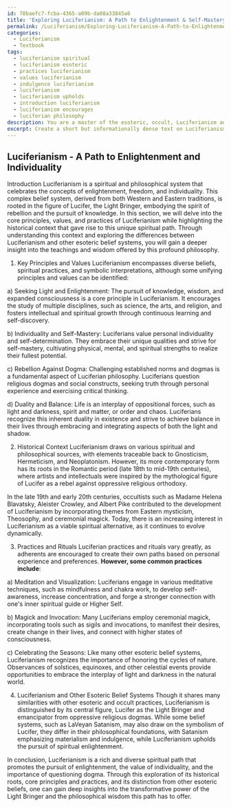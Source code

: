 ```yaml
---
id: 78baefc7-fcba-4365-a09b-da08a33845a6
title: 'Exploring Luciferianism: A Path to Enlightenment & Self-Mastery'
permalink: /Luciferianism/Exploring-Luciferianism-A-Path-to-Enlightenment-Self-Mastery/
categories:
  - Luciferianism
  - Textbook
tags:
  - luciferianism spiritual
  - luciferianism esoteric
  - practices luciferianism
  - values luciferianism
  - indulgence luciferianism
  - luciferianism
  - luciferianism upholds
  - introduction luciferianism
  - luciferianism encourages
  - luciferian philosophy
description: You are a master of the esoteric, occult, Luciferianism and education, you have written many textbooks on the subject in ways that provide students with rich and deep understanding of the subject. You are being asked to write textbook-like sections on a topic and you do it with full context, explainability, and reliability in accuracy to the true facts of the topic at hand, in a textbook style that a student would easily be able to learn from, in a rich, engaging, and contextual way. Always include relevant context (such as formulas and history), related concepts, and in a way that someone can gain deep insights from.
excerpt: Create a short but informationally dense text on Luciferianism as a section in a grimoire, lesson, or treatise for initiates to gain deep insights and understanding. Cover its key principles, values, practices, and the historical context in which it emerged. Explore the role of Lucifer as a symbol of enlightenment, freedom, and individuality, as well as the differences between it and other esoteric belief systems.
---
```


## Luciferianism - A Path to Enlightenment and Individuality

Introduction
Luciferianism is a spiritual and philosophical system that celebrates the concepts of enlightenment, freedom, and individuality. This complex belief system, derived from both Western and Eastern traditions, is rooted in the figure of Lucifer, the Light Bringer, embodying the spirit of rebellion and the pursuit of knowledge. In this section, we will delve into the core principles, values, and practices of Luciferianism while highlighting the historical context that gave rise to this unique spiritual path. Through understanding this context and exploring the differences between Luciferianism and other esoteric belief systems, you will gain a deeper insight into the teachings and wisdom offered by this profound philosophy.

1. Key Principles and Values
Luciferianism encompasses diverse beliefs, spiritual practices, and symbolic interpretations, although some unifying principles and values can be identified:


a) Seeking Light and Enlightenment: The pursuit of knowledge, wisdom, and expanded consciousness is a core principle in Luciferianism. It encourages the study of multiple disciplines, such as science, the arts, and religion, and fosters intellectual and spiritual growth through continuous learning and self-discovery.

b) Individuality and Self-Mastery: Luciferians value personal individuality and self-determination. They embrace their unique qualities and strive for self-mastery, cultivating physical, mental, and spiritual strengths to realize their fullest potential.

c) Rebellion Against Dogma: Challenging established norms and dogmas is a fundamental aspect of Luciferian philosophy. Luciferians question religious dogmas and social constructs, seeking truth through personal experience and exercising critical thinking.

d) Duality and Balance: Life is an interplay of oppositional forces, such as light and darkness, spirit and matter, or order and chaos. Luciferians recognize this inherent duality in existence and strive to achieve balance in their lives through embracing and integrating aspects of both the light and shadow.

2. Historical Context
Luciferianism draws on various spiritual and philosophical sources, with elements traceable back to Gnosticism, Hermeticism, and Neoplatonism. However, its more contemporary form has its roots in the Romantic period (late 18th to mid-19th centuries), where artists and intellectuals were inspired by the mythological figure of Lucifer as a rebel against oppressive religious orthodoxy. 

In the late 19th and early 20th centuries, occultists such as Madame Helena Blavatsky, Aleister Crowley, and Albert Pike contributed to the development of Luciferianism by incorporating themes from Eastern mysticism, Theosophy, and ceremonial magick. Today, there is an increasing interest in Luciferianism as a viable spiritual alternative, as it continues to evolve dynamically.

3. Practices and Rituals
Luciferian practices and rituals vary greatly, as adherents are encouraged to create their own paths based on personal experience and preferences. **However, some common practices include**:

a) Meditation and Visualization: Luciferians engage in various meditative techniques, such as mindfulness and chakra work, to develop self-awareness, increase concentration, and forge a stronger connection with one's inner spiritual guide or Higher Self.

b) Magick and Invocation: Many Luciferians employ ceremonial magick, incorporating tools such as sigils and invocations, to manifest their desires, create change in their lives, and connect with higher states of consciousness.

c) Celebrating the Seasons: Like many other esoteric belief systems, Luciferianism recognizes the importance of honoring the cycles of nature. Observances of solstices, equinoxes, and other celestial events provide opportunities to embrace the interplay of light and darkness in the natural world.

4. Luciferianism and Other Esoteric Belief Systems
Though it shares many similarities with other esoteric and occult practices, Luciferianism is distinguished by its central figure, Lucifer as the Light Bringer and emancipator from oppressive religious dogmas. While some belief systems, such as LaVeyan Satanism, may also draw on the symbolism of Lucifer, they differ in their philosophical foundations, with Satanism emphasizing materialism and indulgence, while Luciferianism upholds the pursuit of spiritual enlightenment.

In conclusion, Luciferianism is a rich and diverse spiritual path that promotes the pursuit of enlightenment, the value of individuality, and the importance of questioning dogma. Through this exploration of its historical roots, core principles and practices, and its distinction from other esoteric beliefs, one can gain deep insights into the transformative power of the Light Bringer and the philosophical wisdom this path has to offer.
